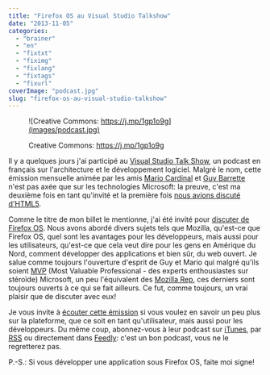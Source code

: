 ```yaml
---
title: "Firefox OS au Visual Studio Talkshow"
date: "2013-11-05"
categories: 
  - "brainer"
  - "en"
  - "fixtxt"
  - "fiximg"
  - "fixlang"
  - "fixtags"
  - "fixurl"
coverImage: "podcast.jpg"
slug: "firefox-os-au-visual-studio-talkshow"
---
```


<figure>

![Creative Commons: https://j.mp/1gp1o9g](images/podcast.jpg)

<figcaption>

Creative Commons: https://j.mp/1gp1o9g

</figcaption>

</figure>

Il y a quelques jours j'ai participé au [Visual Studio Talk Show](https://visualstudiotalkshow.libsyn.com/), un podcast en français sur l'architecture et le développement logiciel. Malgré le nom, cette émission mensuelle animée par les amis [Mario Cardinal](https://mariocardinal.wordpress.com/) et [Guy Barrette](https://blog.guybarrette.com/) n'est pas axée que sur les technologies Microsoft: la preuve, c'est ma deuxième fois en tant qu'invité et la première fois [nous avions discuté d'HTML5](https://visualstudiotalkshow.libsyn.com/0137-fr-d-ric-harper-html5).

Comme le titre de mon billet le mentionne, j'ai été invité pour [discuter de Firefox OS](https://visualstudiotalkshow.libsyn.com/0164-fr-d-ric-harper-firefox-os). Nous avons abordé divers sujets tels que Mozilla, qu'est-ce que Firefox OS, quel sont les avantages pour les développeurs, mais aussi pour les utilisateurs, qu'est-ce que cela veut dire pour les gens en Amérique du Nord, comment développer des applications et bien sûr, du web ouvert. Je salue comme toujours l'ouverture d'esprit de Guy et Mario qui malgré qu'ils soient [MVP](https://mvp.microsoft.com/en-US/) (Most Valuable Professional - des experts enthousiastes sur stéroïde) Microsoft, un peu l'équivalent des [Mozilla Rep](https://reps.mozilla.org/), ces derniers sont toujours ouverts à ce qui se fait ailleurs. Ce fut, comme toujours, un vrai plaisir que de discuter avec eux!

Je vous invite à [écouter cette émission](https://visualstudiotalkshow.libsyn.com/0164-fr-d-ric-harper-firefox-os) si vous voulez en savoir un peu plus sur la plateforme, que ce soit en tant qu'utilisateur, mais aussi pour les développeurs. Du même coup, abonnez-vous à leur podcast sur [iTunes](https://itunes.apple.com/us/podcast/visual-studio-talk-show/id673760676?mt=2&uo=4), par [RSS](https://visualstudiotalkshow.libsyn.com/rss) ou directement dans [Feedly](https://cloud.feedly.com/#subscription%2Ffeed%2Fhttp%3A%2F%2Fvisualstudiotalkshow.libsyn.com%2Frss): c'est un bon podcast, vous ne le regretterez pas.

P.-S.: Si vous développer une application sous Firefox OS, faite moi signe!
